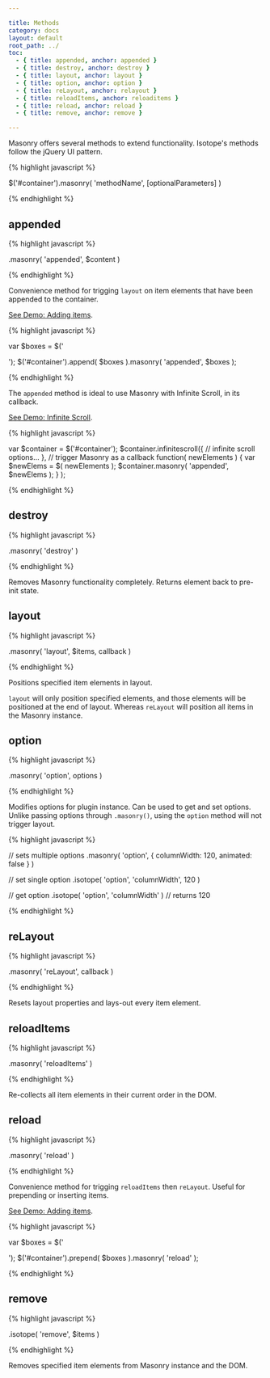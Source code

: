```yaml
---

title: Methods
category: docs
layout: default
root_path: ../
toc:
  - { title: appended, anchor: appended }
  - { title: destroy, anchor: destroy }
  - { title: layout, anchor: layout }
  - { title: option, anchor: option }
  - { title: reLayout, anchor: relayout }
  - { title: reloadItems, anchor: reloaditems }
  - { title: reload, anchor: reload }
  - { title: remove, anchor: remove }

---
```


Masonry offers several methods to extend functionality. Isotope's methods follow the jQuery UI pattern.

{% highlight javascript %}

$('#container').masonry( 'methodName', [optionalParameters] )

{% endhighlight %}


## appended

{% highlight javascript %}

.masonry( 'appended', $content )

{% endhighlight %}

Convenience method for trigging `layout` on item elements that have been appended to the container.

[See Demo: Adding items](../demos/adding-items.html).

{% highlight javascript %}

var $boxes = $('<div class="box"/><div class="box"/><div class="box"/>');
$('#container').append( $boxes ).masonry( 'appended', $boxes );

{% endhighlight %}


The `appended` method is ideal to use Masonry with Infinite Scroll, in its callback.

[See Demo: Infinite Scroll](../demos/infinite-scroll.html).

{% highlight javascript %}


var $container = $('#container');
$container.infinitescroll({
    // infinite scroll options...
  },
  // trigger Masonry as a callback
  function( newElements ) {
    var $newElems = $( newElements );
    $container.masonry( 'appended', $newElems );
  }
);

{% endhighlight %}


## destroy

{% highlight javascript %}

.masonry( 'destroy' )

{% endhighlight %}

Removes Masonry functionality completely. Returns element back to pre-init state.

## layout

{% highlight javascript %}

.masonry( 'layout', $items, callback )

{% endhighlight %}

Positions specified item elements in layout.

`layout` will only position specified elements, and those elements will be positioned at the end of layout. Whereas `reLayout` will position all items in the Masonry instance.

## option

{% highlight javascript %}

.masonry( 'option', options )

{% endhighlight %}

Modifies options for plugin instance. Can be used to get and set options. Unlike passing options through `.masonry()`, using the `option` method will not trigger layout.

{% highlight javascript %}

// sets multiple options
.masonry( 'option', { columnWidth: 120, animated: false } )

// set single option
.isotope( 'option', 'columnWidth', 120 )

// get option
.isotope( 'option', 'columnWidth' )
// returns 120

{% endhighlight %}


## reLayout

{% highlight javascript %}

.masonry( 'reLayout', callback )

{% endhighlight %}

Resets layout properties and lays-out every item element.

## reloadItems

{% highlight javascript %}

.masonry( 'reloadItems' )

{% endhighlight %}

Re-collects all item elements in their current order in the DOM.  

## reload

{% highlight javascript %}

.masonry( 'reload' )

{% endhighlight %}

Convenience method for trigging `reloadItems` then `reLayout`. Useful for prepending or inserting items.

[See Demo: Adding items](../demos/adding-items.html).

{% highlight javascript %}

var $boxes = $('<div class="box"/><div class="box"/><div class="box"/>');
$('#container').prepend( $boxes ).masonry( 'reload' );

{% endhighlight %}

## remove

{% highlight javascript %}

.isotope( 'remove', $items )

{% endhighlight %}

Removes specified item elements from Masonry instance and the DOM.



